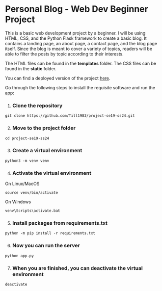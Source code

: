 # Personal Blog - Web Dev Beginner Project

This is a basic web development project by a beginner. I will be using HTML, CSS, and the Python Flask framework to create a basic blog.
It contains a landing page, an about page, a contact page, and the blog page itself. Since the blog is meant to cover a variety of topics, readers
will be able to filter the posts by topic according to their interests.

The HTML files can be found in the **templates** folder. 
The CSS files can be found in the **static** folder.

You can find a  deployed version of the project [here](https://project-se19-ss24.onrender.com).

Go through the following steps to install the requisite software and run the app:

1. ### Clone the repository
```
git clone https://github.com/Till1983/project-se19-ss24.git
```

2. ### Move to the project folder
```
cd project-se19-ss24
```

3. ### Create a virtual environment
```
python3 -m venv venv
```

4. ### Activate the virtual environment
On Linux/MacOS
```
source venv/bin/activate
````
On Windows
```
venv\Scripts\activate.bat
```

5. ### Install packages from requirements.txt
```
python -m pip install -r requirements.txt
```

6. ### Now you can run the server
```
python app.py
```

7. ### When you are finished, you can deactivate the virtual environment
```
deactivate
```